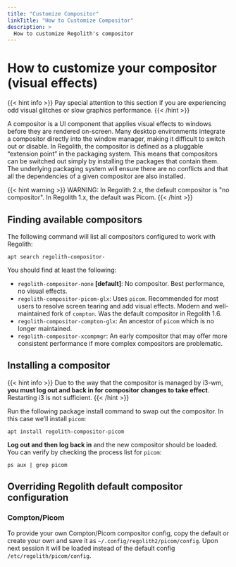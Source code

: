 ```yaml
---
title: "Customize Compositor"
linkTitle: "How to Customize Compositor"
description: >
  How to customize Regolith's compositor
---
```


# How to customize your compositor (visual effects)

{{< hint info >}}
Pay special attention to this section if you are experiencing odd visual
glitches or slow graphics performance.
{{< /hint >}}

A compositor is a UI component that applies visual effects to windows before
they are rendered on-screen. Many desktop environments integrate a compositor
directly into the window manager, making it difficult to switch out or disable.
In Regolith, the compositor is defined as a pluggable “extension point” in the
packaging system. This means that compositors can be switched out simply by
installing the packages that contain them. The underlying packaging system will
ensure there are no conflicts and that all the dependencies of a given
compositor are also installed.

{{< hint warning >}}
WARNING: In Regolith 2.x, the default compositor is "no compositor". In
Regolith 1.x, the default was Picom.
{{< /hint >}}


## Finding available compositors

The following command will list all compositors configured to work with
Regolith:

```console
apt search regolith-compositor-
```

You should find at least the following:

* `regolith-compositor-none` **[default]**: No compositor. Best performance, no visual
  effects.
* `regolith-compositor-picom-glx`: Uses `picom`. Recommended for most users to
  resolve screen tearing and add visual effects. Modern and well-maintained
  fork of `compton`. Was the default compositor in Regolith 1.6.
* `regolith-compositor-compton-glx`: An ancestor of `picom` which is no longer
  maintained.
* `regolith-compositor-xcompmgr`: An early compositor that may offer more
  consistent performance if more complex compositors are problematic.


## Installing a compositor

{{< hint info >}}
Due to the way that the compositor is managed by i3-wm, **you must log out and
back in for compositor changes to take effect**. Restarting i3 is not
sufficient.
{{< /hint >}}

Run the following package install command to swap out the compositor. In this
case we’ll install `picom`:

```console
apt install regolith-compositor-picom
```

**Log out and then log back in** and the new compositor should be loaded.  You
can verify by checking the process list for `picom`:

```console
ps aux | grep picom 
```


## Overriding Regolith default compositor configuration

### Compton/Picom

To provide your own Compton/Picom compositor config, copy the default or create
your own and save it as `~/.config/regolith2/picom/config`. Upon next session it
will be loaded instead of the default config `/etc/regolith/picom/config`.
